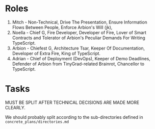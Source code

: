 # Roles

1. Mitch - Non-Technical, Drive The Presentation, Ensure Information Flows Between People, Enforce Arbion's Will (jk),
2. Noella - Chief G, Fire Developer, Developer of Fire, Lover of Smart Contracts and Tolerator of Arbion's Peculiar Demands For Writing TypeScript.
3. Arbion - Chiefest G, Architecture Tsar, Keeper Of Documentation, Developer of Extra Fire, King of TypeScript.
4. Adrian - Chief of Deployment (DevOps), Keeper of Demo Deadlines, Defender of Arbion from TinyGrad-related Brainrot, Chancellor to TypeScript.

# Tasks

MUST BE SPLIT AFTER TECHNICAL DECISIONS ARE MADE MORE CLEARLY.

We should probably split according to the sub-directories defined in `concrete_plans/directories.md`